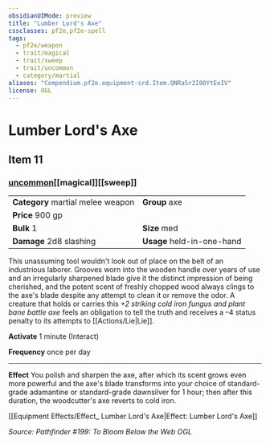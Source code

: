 ```yaml
---
obsidianUIMode: preview
title: "Lumber Lord's Axe"
cssclasses: pf2e,pf2e-spell
tags:
  - pf2e/weapon
  - trait/magical
  - trait/sweep
  - trait/uncommon
  - category/martial
aliases: "Compendium.pf2e.equipment-srd.Item.QNRa5r2I00YtEoIV"
license: OGL
---
```

# Lumber Lord's Axe
## Item 11
### [uncommon](uncommon.md "Uncommon Rarity Trait")[[magical]][[sweep]]

|  |  |
| -- | -- |
| **Category** martial melee weapon | **Group** axe |
| **Price** 900 gp |  |
| **Bulk** 1 | **Size** med |
| **Damage** 2d8 slashing  | **Usage** held-in-one-hand |



This unassuming tool wouldn't look out of place on the belt of an industrious laborer. Grooves worn into the wooden handle over years of use and an irregularly sharpened blade give it the distinct impression of being cherished, and the potent scent of freshly chopped wood always clings to the axe's blade despite any attempt to clean it or remove the odor. A creature that holds or carries this _+2 striking cold iron fungus and plant bane battle axe_ feels an obligation to tell the truth and receives a –4 status penalty to its attempts to [[Actions/Lie|Lie]].

**Activate** 1 minute (Interact)

**Frequency** once per day

* * *

**Effect** You polish and sharpen the axe, after which its scent grows even more powerful and the axe's blade transforms into your choice of standard-grade adamantine or standard-grade dawnsilver for 1 hour; then after this duration, the woodcutter's axe reverts to cold iron.

[[Equipment Effects/Effect_ Lumber Lord's Axe|Effect: Lumber Lord's Axe]]

*Source: Pathfinder #199: To Bloom Below the Web*
*OGL*